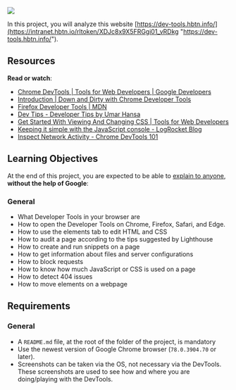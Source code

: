 ![](https://s3.eu-west-3.amazonaws.com/hbtn.intranet/uploads/medias/2019/12/0872ca9b19e11650e355.jpeg?X-Amz-Algorithm=AWS4-HMAC-SHA256&X-Amz-Credential=AKIA4MYA5JM5DUTZGMZG%2F20230408%2Feu-west-3%2Fs3%2Faws4_request&X-Amz-Date=20230408T115118Z&X-Amz-Expires=86400&X-Amz-SignedHeaders=host&X-Amz-Signature=a9c2fdc4b29f9c14ad83fae199c341a332b84f40855d80441d63944d797c4c80)

In this project, you will analyze this website  [https://dev-tools.hbtn.info/](https://intranet.hbtn.io/rltoken/XDJc8x9X5FRGgi01_vRDkg "https://dev-tools.hbtn.info/").

## Resources

**Read or watch**:

-   [Chrome DevTools | Tools for Web Developers | Google Developers](https://intranet.hbtn.io/rltoken/xQgGyibNbpXFBYkiw5Yaxg "Chrome DevTools  |  Tools for Web Developers  |  Google Developers")
-   [Introduction | Down and Dirty with Chrome Developer Tools](https://intranet.hbtn.io/rltoken/G_mzqm_oYdNwGPKZge4_rA "Introduction | Down and Dirty with Chrome Developer Tools")
-   [Firefox Developer Tools | MDN](https://intranet.hbtn.io/rltoken/9JR3CXVFNue4C_6820Mv4Q "Firefox Developer Tools | MDN")
-   [Dev Tips - Developer Tips by Umar Hansa](https://intranet.hbtn.io/rltoken/FVe-zSoqr8JFWCSb_MIlnA "Dev Tips - Developer Tips by Umar Hansa")
-   [Get Started With Viewing And Changing CSS | Tools for Web Developers](https://intranet.hbtn.io/rltoken/pFrF6Ec17k1fwgBrefnNKg "Get Started With Viewing And Changing CSS  |  Tools for Web Developers")
-   [Keeping it simple with the JavaScript console - LogRocket Blog](https://intranet.hbtn.io/rltoken/sRc9bRtc24PgU7UH6Rso2Q "Keeping it simple with the JavaScript console - LogRocket Blog")
-   [Inspect Network Activity - Chrome DevTools 101](https://intranet.hbtn.io/rltoken/MBiNxagRKiRQwW7jcloO_g "Inspect Network Activity - Chrome DevTools 101")

## Learning Objectives

At the end of this project, you are expected to be able to  [explain to anyone](https://intranet.hbtn.io/rltoken/JtuJ8tzZqLIvF3KRXsVBaA "explain to anyone"),  **without the help of Google**:

### General

-   What Developer Tools in your browser are
-   How to open the Developer Tools on Chrome, Firefox, Safari, and Edge.
-   How to use the elements tab to edit HTML and CSS
-   How to audit a page according to the tips suggested by Lighthouse
-   How to create and run snippets on a page
-   How to get information about files and server configurations
-   How to block requests
-   How to know how much JavaScript or CSS is used on a page
-   How to detect 404 issues
-   How to move elements on a webpage

## Requirements

### General

-   A  `README.md`  file, at the root of the folder of the project, is mandatory
-   Use the newest version of Google Chrome browser (`78.0.3904.70`  or later).
-   Screenshots can be taken via the OS, not necessary via the DevTools. These screenshots are used to see how and where you are doing/playing with the DevTools.
